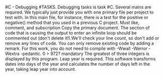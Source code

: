 #C - Debugging
#TASKS.
Debugging tasks is task #C.
Several mains are required. We typically just provide you with one primary file per project to test with. In this main file, for instance, there is a test for the positive or negative() method that you used in a previous C project.
Must like, comment, and subscription Copy the primary document. The section of code that is causing the output to enter an infinite loop should be commented out (don't delete it!).We'll check your line count, so don't add or remove any lines of code. You can only remove existing code by adding a remark. For this work, you do not need to compile with -Wwall -Werror -Wextra -pedantic.
0 > 972? mandatory The greatest of three integers is displayed by this program.
Leap year is required. This software transforms dates into days of the year and calculates the number of days left in the year, taking leap year into account.
